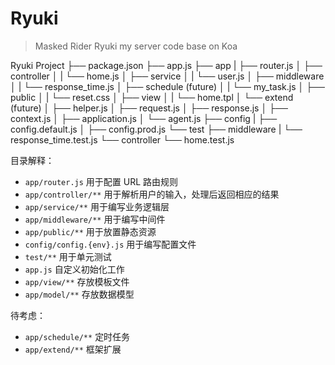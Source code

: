 # Ryuki
> Masked Rider Ryuki
my server code base on Koa

Ryuki Project
├── package.json
├── app.js
├── app
|   ├── router.js
│   ├── controller
│   |   └── home.js
│   ├── service
│   |   └── user.js
│   ├── middleware
│   |   └── response_time.js
│   ├── schedule (future)
│   |   └── my_task.js
│   ├── public
│   |   └── reset.css
│   ├── view
│   |   └── home.tpl
│   └── extend (future)
│       ├── helper.js
│       ├── request.js
│       ├── response.js
│       ├── context.js
│       ├── application.js
│       └── agent.js
├── config
|   ├── config.default.js
│   ├── config.prod.js
└── test
    ├── middleware
    |   └── response_time.test.js
    └── controller
        └── home.test.js

目录解释：
- `app/router.js` 用于配置 URL 路由规则
- `app/controller/**` 用于解析用户的输入，处理后返回相应的结果
- `app/service/**` 用于编写业务逻辑层
- `app/middleware/**` 用于编写中间件
- `app/public/**` 用于放置静态资源
- `config/config.{env}.js` 用于编写配置文件
- `test/**` 用于单元测试
- `app.js` 自定义初始化工作
- `app/view/**` 存放模板文件
- `app/model/**` 存放数据模型

待考虑：
- `app/schedule/**` 定时任务
- `app/extend/**` 框架扩展
